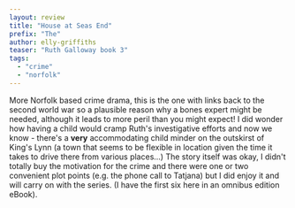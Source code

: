 ```yaml
---
layout: review
title: "House at Seas End"
prefix: "The"
author: elly-griffiths
teaser: "Ruth Galloway book 3"
tags:
  - "crime"
  - "norfolk"
---
```


More Norfolk based crime drama, this is the one with links back to the
second world war so a plausible reason why a bones expert might be
needed, although it leads to more peril than you might expect! I
did wonder how having a child would cramp Ruth's investigative efforts
and now we know - there's a **very** accommodating child minder on the
outskirst of King's Lynn (a town that seems to be flexible in location
given the time it takes to drive there from various places...) The story
itself was okay, I didn't totally buy the motivation for the crime and
there were one or two convenient plot points (e.g. the phone call to
Tatjana) but I did enjoy it and will carry on with the series. (I have
the first six here in an omnibus edition eBook).
